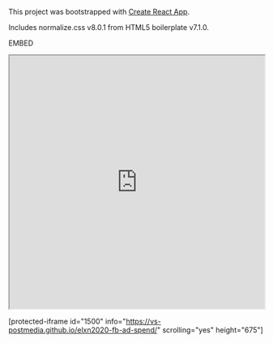 This project was bootstrapped with [Create React App](https://github.com/facebook/create-react-app).

Includes normalize.css v8.0.1 from HTML5 boilerplate v7.1.0.

EMBED
<iframe src="https://vs-postmedia.github.io/elxn2020-fb-ad-spend/" width="100%" height="500px" scrolling="yes"></iframe>

[protected-iframe id="1500" info="https://vs-postmedia.github.io/elxn2020-fb-ad-spend/" scrolling="yes" height="675"]
